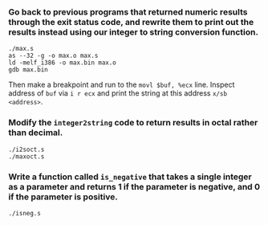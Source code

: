 ### Go back to previous programs that returned numeric results through the exit status code, and rewrite them to print out the results instead using our integer to string conversion function.

```
./max.s
as --32 -g -o max.o max.s
ld -melf_i386 -o max.bin max.o
gdb max.bin
```
Then make a breakpoint and run to the `movl $buf, %ecx` line. Inspect address of `buf` via `i r ecx` and print the string at this address `x/sb <address>`.

### Modify the `integer2string` code to return results in octal rather than decimal.

```
./i2soct.s
./maxoct.s
```

### Write a function called `is_negative` that takes a single integer as a parameter and returns 1 if the parameter is negative, and 0 if the parameter is positive.

`./isneg.s`
